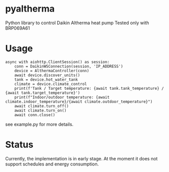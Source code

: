 # pyaltherma
Python library to control Daikin Altherma heat pump
Tested only with BRP069A61

# Usage

```python3
async with aiohttp.ClientSession() as session:
    conn = DaikinWSConnection(session, 'IP_ADDRESS')
    device = AlthermaController(conn)
    await device.discover_units()
    tank = device.hot_water_tank
    climate = device.climate_control
    print(f'Tank / Target temperature: {await tank.tank_temperature} / {await tank.target_temperature}')
    print(f"Indoor/outdoor temperature: {await climate.indoor_temperature}/{await climate.outdoor_temperature}")
    await climate.turn_off()
    await climate.turn_on()
    await conn.close()
```
see example.py for more details.

# Status
Currently, the implementation is in early stage. At the moment it does not support schedules and energy consumption.
